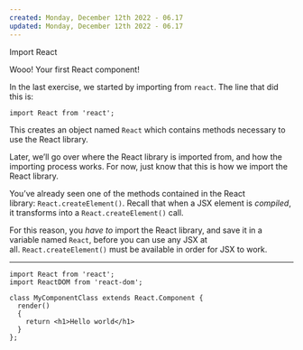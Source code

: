 ```yaml
---
created: Monday, December 12th 2022 - 06.17
updated: Monday, December 12th 2022 - 06.17
---
```

Import React

Wooo! Your first React component!

In the last exercise, we started by importing from `react`. The line that did this is:

```JSX
import React from 'react';
```

This creates an object named `React` which contains methods necessary to use the React library.

Later, we’ll go over where the React library is imported from, and how the importing process works. For now, just know that this is how we import the React library.

You’ve already seen one of the methods contained in the React library: `React.createElement()`. Recall that when a JSX element is _compiled_, it transforms into a `React.createElement()` call.

For this reason, you _have to_ import the React library, and save it in a variable named `React`, before you can use any JSX at all. `React.createElement()` must be available in order for JSX to work.

---

```JSX
import React from 'react';
import ReactDOM from 'react-dom';

class MyComponentClass extends React.Component {
  render()
  {
    return <h1>Hello world</h1>
  }
};
```